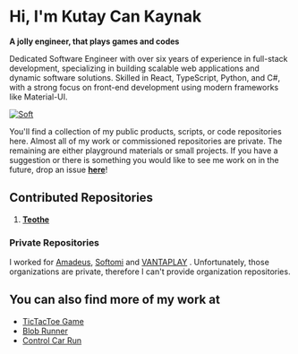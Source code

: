# Hi, I'm Kutay Can Kaynak

**A jolly engineer, that plays games and codes** 

Dedicated Software Engineer with over six years of experience in full-stack development, specializing in building scalable web applications and dynamic software solutions. Skilled in React, TypeScript, Python, and C#, with a strong focus on front-end development using modern frameworks like Material-UI.


[![Soft](https://skillicons.dev/icons?i=py,js,ts,dotnet,react,angular,tailwind,html,css,bootstrap,jquery,flask,nextjs,nodejs,sqlite,postman,graphql,git,regex,materialui,githubactions,bash,azure,aws,docker,github,selenium,vscode,discord,unity)](https://skillicons.dev)

You'll find a collection of my public products, scripts, or code repositories here. Almost all of my work or commissioned repositories are private. The remaining are either playground materials or small projects. If you have a suggestion or there is something you would like to see me work on in the future, drop an issue **[here](https://github.com/kutagorn/kutagorn/issues)**!


## Contributed Repositories

1. **[Teothe](https://teothe.com/)**


### Private Repositories

I worked for [Amadeus](https://amadeus.com/en), [Softomi](https://www.linkedin.com/in/istanbul-soft-454245153) and [VANTAPLAY](https://www.linkedin.com/company/vantaplay) . Unfortunately, those organizations are private, therefore I can't provide organization repositories.


## You can also find more of my work at

* [TicTacToe Game](https://kutagorn.github.io/Tic-Tac-Toe-Game/)
* [Blob Runner](https://play.google.com/store/apps/details?id=com.quok.blobRunner)
* [Control Car Run](https://play.google.com/store/apps/details?id=com.game.controlcars)

